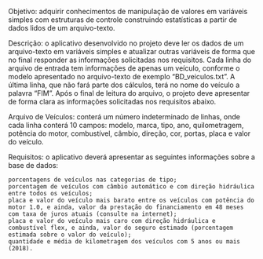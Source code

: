 Objetivo: adquirir conhecimentos de manipulação de valores em variáveis simples com estruturas de controle construindo estatísticas a partir de dados lidos de um arquivo-texto.

Descrição: o aplicativo desenvolvido no projeto deve ler os dados de um arquivo-texto em variáveis simples e atualizar outras variáveis de forma que no final responder as informações solicitadas nos requisitos. Cada linha do arquivo de entrada tem informações de apenas um veículo, conforme o modelo apresentado no arquivo-texto de exemplo “BD_veiculos.txt”. A última linha, que não fará parte dos  cálculos, terá no nome do veículo a palavra “FIM”. Após o final de leitura do arquivo, o projeto deve apresentar de forma clara as informações solicitadas nos requisitos abaixo.

Arquivo de Veículos: conterá um número indeterminado de linhas, onde cada linha conterá 10 campos: modelo, marca, tipo, ano, quilometragem, potência do motor, combustível, câmbio, direção, cor, portas, placa e valor do veículo.

Requisitos: o aplicativo deverá apresentar as seguintes informações sobre a base de dados:

    porcentagens de veículos nas categorias de tipo;
    porcentagem de veículos com câmbio automático e com direção hidráulica entre todos os veículos;
    placa e valor do veículo mais barato entre os veículos com potência do motor 1.0, e ainda, valor da prestação do financiamento em 48 meses com taxa de juros atuais (consulte na internet);
    placa e valor do veículo mais caro com direção hidráulica e combustível flex, e ainda, valor do seguro estimado (porcentagem estimada sobre o valor do veículo);
    quantidade e média de kilometragem dos veículos com 5 anos ou mais (2018).
